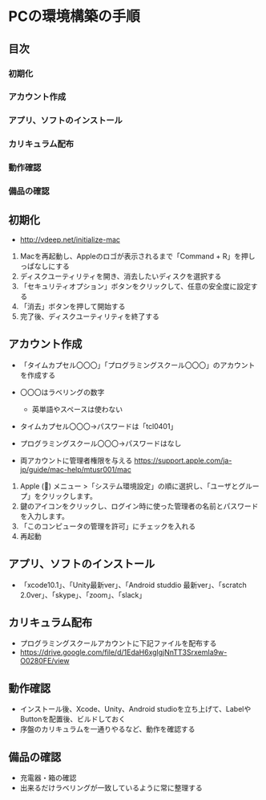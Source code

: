 # PCの環境構築の手順

## 目次
### 初期化
### アカウント作成
### アプリ、ソフトのインストール
### カリキュラム配布
### 動作確認
### 備品の確認

## 初期化
* http://vdeep.net/initialize-mac
1. Macを再起動し、Appleのロゴが表示されるまで「Command + R」を押しっぱなしにする
2. ディスクユーティリティを開き、消去したいディスクを選択する
3. 「セキュリティオプション」ボタンをクリックして、任意の安全度に設定する
4. 「消去」ボタンを押して開始する
5. 完了後、ディスクユーティリティを終了する


## アカウント作成
* 「タイムカプセル〇〇〇」「プログラミングスクール〇〇〇」のアカウントを作成する
* 〇〇〇はラベリングの数字
    * 英単語やスペースは使わない
* タイムカプセル〇〇〇→パスワードは「tcl0401」
* プログラミングスクール〇〇〇→パスワードはなし

* 両アカウントに管理者権限を与える
https://support.apple.com/ja-jp/guide/mac-help/mtusr001/mac
1. Apple () メニュー >「システム環境設定」の順に選択し、「ユーザとグループ」をクリックします。
2. 鍵のアイコンをクリックし、ログイン時に使った管理者の名前とパスワードを入力します。
3. 「このコンピュータの管理を許可」にチェックを入れる
4. 再起動

## アプリ、ソフトのインストール
* 「xcode10.1」、「Unity最新ver」、「Android studdio 最新ver」、「scratch 2.0ver」、「skype」、「zoom」、「slack」

## カリキュラム配布
* プログラミングスクールアカウントに下記ファイルを配布する
* https://drive.google.com/file/d/1EdaH6xglgjNnTT3SrxemIa9w-O0280FE/view

## 動作確認
* インストール後、Xcode、Unity、Android studioを立ち上げて、LabelやButtonを配置後、ビルドしておく
* 序盤のカリキュラムを一通りやるなど、動作を確認する

## 備品の確認
* 充電器・箱の確認
* 出来るだけラベリングが一致しているように常に整理する
